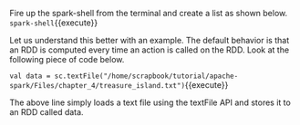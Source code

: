 Fire up the spark-shell from the terminal and create a list as shown below.
`spark-shell`{{execute}}

Let us understand this better with an example. The default behavior is that an RDD is computed every time an action is called on the RDD. Look at the following piece of code below.

`val data = sc.textFile("/home/scrapbook/tutorial/apache-spark/Files/chapter_4/treasure_island.txt")`{{execute}} 

The above line simply loads a text file using the textFile API and stores it to an RDD called data.

